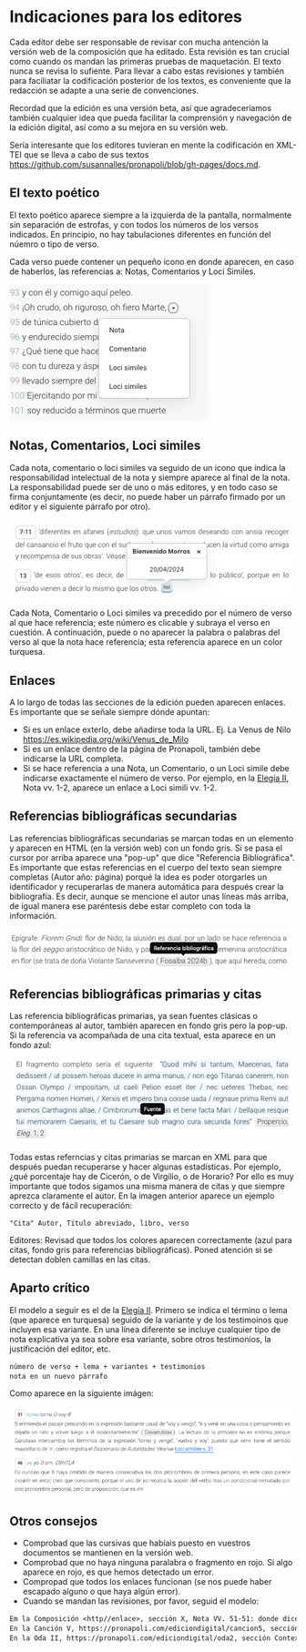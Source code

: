 # Indicaciones para los editores 

Cada editor debe ser responsable de revisar con mucha antención la versión web de la composición que ha editado. Esta revisión es tan crucial como cuando os mandan las primeras pruebas de maquetación. El texto nunca se revisa lo sufiente. Para llevar a cabo estas revisiones y también para faciliatar la codificación posterior de los textos, es conveniente que la redacción se adapte a una serie de convenciones. 

Recordad que la edición es una versión beta, así que agradeceríamos también cualquier idea que pueda facilitar la comprensión y navegación de la edición digital, así como a su mejora en su versión web. 

Sería interesante que los editores tuvieran en mente la codificación en XML-TEI que se lleva a cabo de sus textos <https://github.com/susannalles/pronapoli/blob/gh-pages/docs.md>. 

## El texto poético

El texto poético aparece siempre a la izquierda de la pantalla, normalmente sin separación de estrofas, y con todos los números de los versos indicados. En principio, no hay tabulaciones diferentes en función del núemro o tipo de verso. 

Cada verso puede contener un pequeño icono en donde aparecen, en caso de haberlos, las referencias a: Notas, Comentarios y Loci Similes. 

![Menú desplegable con enlace a Notas, Comentarios o Loci Similes](img/001.png)

## Notas, Comentarios, Loci similes 

Cada nota, comentario o loci similes va seguido de un icono que indica la responsabilidad intelectual de la nota y siempre aparece al final de la nota. La responsabilidad puede ser de uno o más editores, y en todo caso se firma conjuntamente (es decir, no puede haber un párrafo firmado por un editor y el siguiente párrafo por otro). 

![Icono de responsabilidad](img/002.png)

Cada Nota, Comentario o Loci similes va precedido por el número de verso al que hace referencia; este número es clicable y subraya el verso en cuestión. A continuación, puede o no aparecer la palabra o palabras del verso al que la nota hace referencia; esta referencia aparece en un color turquesa. 

## Enlaces

A lo largo de todas las secciones de la edición pueden aparecen enlaces. Es importante que se señale siempre dónde apuntan: 

- Si es un enlace exterlo, debe añadirse toda la URL. Ej. La Venus de Nilo <https://es.wikipedia.org/wiki/Venus_de_Milo>
- Si es un enlace dentro de la página de Pronapoli, también debe indicarse la URL completa.
- Si se hace referencia a una Nota, un Comentario, o un Loci simile debe indicarse exactamente el número de verso. Por ejemplo, en la [Elegía II](https://pronapoli.com/ediciondigital/elegia2), Nota vv. 1-2, aparece un enlace a Loci simili vv. 1-2.

## Referencias bibliográficas secundarias

Las referencias bibliográficas secundarias se marcan todas en un elemento <bibl> y aparecen en HTML (en la versión web) con un fondo gris. Si se pasa el cursor por arriba aparece una "pop-up" que dice "Referencia Bibliográfica". Es importante que estas referencias en el cuerpo del texto sean siempre completas (Autor año: página) porqué la idea es poder otorgarles un identificador y recuperarlas de manera automática para después crear la bibliografía. Es decir, aunque se mencione el autor unas líneas más arriba, de igual manera ese paréntesis debe estar completo con toda la información.  

![Pop-up Refs secundarias](/img/003.png)

## Referencias bibliográficas primarias y citas

Las referencia bibliográficas primarias, ya sean fuentes clásicas o contemporáneas al autor, también aparecen en fondo gris pero la pop-up. Si la referencia va acompañada de una cita textual, esta aparece en un fondo azul: 

![Citas](/img/004.png)

Todas estas referncias y citas primarias se marcan en XML para que después puedan recuperarse y hacer algunas estadísticas. Por ejemplo, ¿qué porcentaje hay de Cicerón, o de Virgilio, o de Horario? Por ello es muy importante que todos sigamos una misma manera de citas y que siempre aprezca claramente el autor. En la imagen anterior aparece un ejemplo correcto y de fácil recuperación: 

```
"Cita" Autor, Título abreviado, libro, verso
```
Editores: Revisad que todos los colores aparecen correctamente (azul para citas, fondo gris para referencias bibliográficas). Poned atención si se detectan doblen camillas en las citas. 

## Aparto crítico 

El modelo a seguir es el de la [Elegía II](https://pronapoli.com/ediciondigital/elegia2). Primero se indica el término o lema (que aparece en turquesa) seguido de la variante y de los testimoinos que incluyen esa variante. En una línea diferente se incluye cualquier tipo de nota explicativa ya sea sobre esa variante, sobre otros testimonios, la justificación del editor, etc. 

```txt
número de verso + lema + variantes + testimonios 
nota en un nuevo párrafo
```

Como aparece en la siguiente imágen: 

![Aparato crítico](/img/005.png)

## Otros consejos 

- Comprobad que las cursivas que habíais puesto en vuestros documentos se mantienen en la versión web.
- Comprobad que no haya ninguna paralabra o fragmento en rojo. Si algo aparece en rojo, es que hemos detectado un error.
- Compropad que todos los enlaces funcionan (se nos puede haber escapado alguno o que haya algún error).
- Cuando se mandan las revisiones, por favor, seguid el modelo: 

```txt
Em la Composición <http//enlace>, sección X, Nota VV. 51-51: donde dice "bla bla" debe decir "ble ble".
En la Canción V, https://pronapoli.com/ediciondigital/cancion5, sección Notas 61-62: donde dice "de la tierra al sembrarla" debe decur "del cielo a la tierra".
En la Oda II, https://pronapoli.com/ediciondigital/oda2, sección Contexto, 2 párrafo: donde dice "un expediente" debe decir "un experimento".  
```

